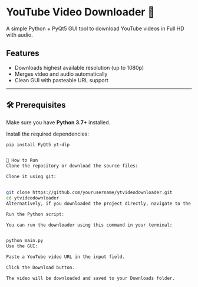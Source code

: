 # YouTube Video Downloader 🎥

A simple Python + PyQt5 GUI tool to download YouTube videos in Full HD with audio.

## Features
- Downloads highest available resolution (up to 1080p)
- Merges video and audio automatically
- Clean GUI with pasteable URL support

---

## 🛠️ Prerequisites

Make sure you have **Python 3.7+** installed.

Install the required dependencies:

```bash
pip install PyQt5 yt-dlp


🚀 How to Run
Clone the repository or download the source files:

Clone it using git:


git clone https://github.com/yourusername/ytvideodownloader.git
cd ytvideodownloader
Alternatively, if you downloaded the project directly, navigate to the project folder.

Run the Python script:

You can run the downloader using this command in your terminal:


python main.py
Use the GUI:

Paste a YouTube video URL in the input field.

Click the Download button.

The video will be downloaded and saved to your Downloads folder.

